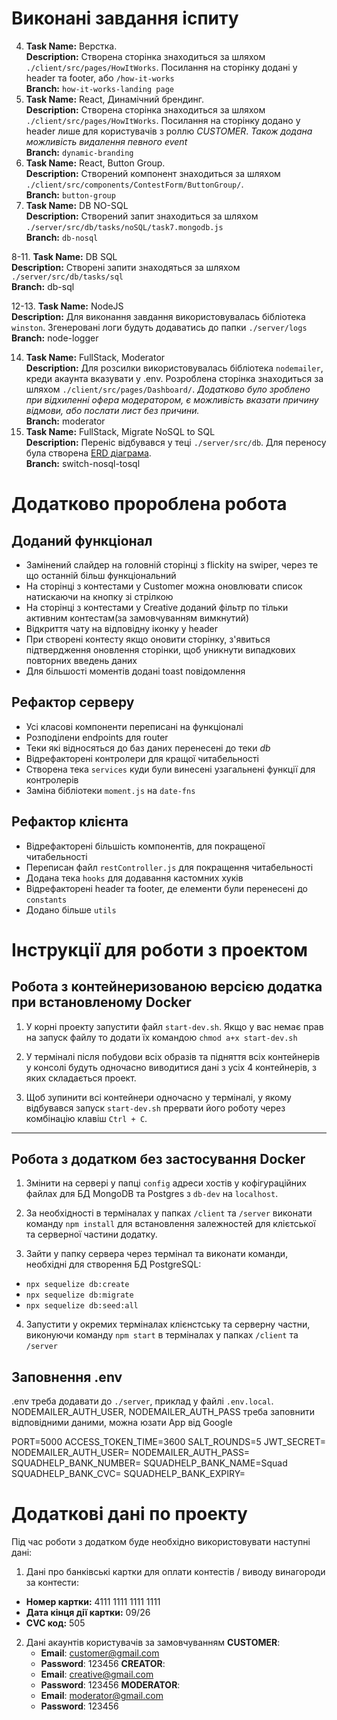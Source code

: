 # Виконані завдання іспиту
4. **Task Name:** Верстка.\
  **Description:** Створена сторінка знаходиться за шляхом `./client/src/pages/HowItWorks`. Посилання на сторінку додані у header та footer, або `/how-it-works`\
  **Branch:** `how-it-works-landing page`
5. **Task Name:** React, Динамічний брендинг.\
  **Description:** Створена сторінка знаходиться за шляхом `./client/src/pages/HowItWorks`. Посилання на сторінку додано у header лише для користувачів з роллю *CUSTOMER*. *Також додана можливість видалення певного event*\
  **Branch:** `dynamic-branding`
6. **Task Name:** React, Button Group.\
  **Description:** Створений компонент знаходиться за шляхом `./client/src/components/ContestForm/ButtonGroup/`.\
  **Branch:** `button-group`
7. **Task Name:** DB NO-SQL\
   **Description:** Створений запит знаходиться за шляхом `./server/src/db/tasks/noSQL/task7.mongodb.js`\
   **Branch:** `db-nosql`

8-11. **Task Name:** DB SQL\
**Description:** Створені запити знаходяться за шляхом `./server/src/db/tasks/sql`\
**Branch:** db-sql

12-13. **Task Name:** NodeJS\
**Description:** Для виконання завдання використовувалась бібліотека `winston`. Згенеровані логи будуть додаватись до папки `./server/logs`\
**Branch:** node-logger
   
14. **Task Name:** FullStack, Moderator\
  **Description:** Для розсилки використовувалась бібліотека `nodemailer`, креди акаунта вказувати у .env. Розроблена сторінка знаходиться за шляхом `./client/src/pages/Dashboard/`. *Додатково було зроблено при відхиленні офера модератором, є можливість вказати причину відмови, або послати лист без причини.*\
  **Branch:** moderator
15. **Task Name:** FullStack, Migrate NoSQL to SQL\
  **Description:** Переніс відбувався у теці `./server/src/db`. Для переносу була створена [ERD діаграма](https://drawsql.app/teams/learning-64/diagrams/squadhelp). \
  **Branch:** switch-nosql-tosql

# Додатково пророблена робота

## Доданий функціонал

- Замінений слайдер на головній сторінці з flickity на swiper, через те що останній більш функціональний
- На сторінці з контестами у Customer можна оновлювати список натискаючи на кнопку зі стрілкою
- На сторінці з контестами у Creative доданий фільтр по тільки активним контестам(за замовчуванням вимкнутий)
- Відкриття чату на відповідну іконку у header
- При створені контесту якщо оновити сторінку, з'явиться підтвердження оновлення сторінки, щоб уникнути випадкових повторних введень даних
- Для більшості моментів додані toast повідомлення

## Рефактор серверу

- Усі класові компоненти переписані на функціоналі
- Розподілени endpoints для router
- Теки які відносяться до баз даних перенесені до теки *db*
- Відрефакторені контролери для кращої читабельності
- Створена тека `services` куди були винесені узагальнені функції для контролерів
- Заміна бібліотеки `moment.js` на `date-fns`

## Рефактор клієнта

- Відрефакторені більшість компонентів, для покращеної читабельності
- Переписан файл `restController.js` для покращення читабельності
- Додана тека `hooks` для додавання кастомних хуків
- Відрефакторені header та footer, де елементи були перенесені до `constants`
- Додано більше `utils`

# Інструкції для роботи з проектом

## Робота з контейнеризованою версією додатка при встановленому Docker

1. У корні проекту запустити файл `start-dev.sh`. Якщо у вас немає прав на запуск файлу то додати їх командою `chmod a+x start-dev.sh`

2. У терміналі після побудови всіх образів та підняття всіх контейнерів у консолі будуть одночасно виводитися дані з усіх 4 контейнерів, з яких складається проект.

3. Щоб зупинити всі контейнери одночасно у терміналі, у якому відбувався запуск `start-dev.sh` прервати його роботу через комбінацію клавіш `Ctrl + C`.

***

## Робота з додатком без застосування Docker

1. Змінити на сервері у папці `config` адреси хостів у кофігураційних файлах для БД MongoDB та Postgres з `db-dev` на `localhost`.

2. За необхідності в терміналах у папках `/client` та `/server` виконати команду `npm install` для встановлення залежностей для клієтської та серверної частини додатку.

3. Зайти у папку сервера через термінал та виконати команди, необхідні для створення БД PostgreSQL:
  - `npx sequelize db:create`
  - `npx sequelize db:migrate`
  - `npx sequelize db:seed:all`

4. Запустити у окремих терміналах клієнстську та серверну частни, виконуючи команду `npm start` в терміналах у папках `/client` та `/server`

## Заповнення .env

.env треба додавати до `./server`, приклад у файлі `.env.local`. NODEMAILER_AUTH_USER, NODEMAILER_AUTH_PASS треба заповнити відповідними даними, можна юзати App від Google

PORT=5000
ACCESS_TOKEN_TIME=3600
SALT_ROUNDS=5
JWT_SECRET=
NODEMAILER_AUTH_USER=
NODEMAILER_AUTH_PASS=
SQUADHELP_BANK_NUMBER=
SQUADHELP_BANK_NAME=Squad
SQUADHELP_BANK_CVC=
SQUADHELP_BANK_EXPIRY=

# Додаткові дані по проекту

Під час роботи з додатком буде необхідно використовувати наступні дані:
1. Дані про банківські картки для оплати контестів / виводу винагороди за контести:
  - **Номер картки:** 4111 1111 1111 1111
  - **Дата кінця дії картки:** 09/26
  - **CVC код:** 505
2. Дані акаунтів користувачів за замовчуванням
  **CUSTOMER**:
    - **Email**: customer@gmail.com
    - **Password**: 123456
  **CREATOR**:
    - **Email**: creative@gmail.com
    - **Password**: 123456
  **MODERATOR**:
    - **Email**: moderator@gmail.com
    - **Password**: 123456